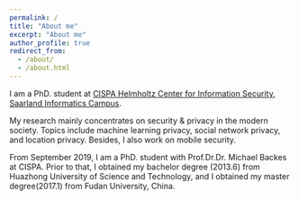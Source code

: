 ```yaml
---
permalink: /
title: "About me"
excerpt: "About me"
author_profile: true
redirect_from: 
  - /about/
  - /about.html
---
```


I am a PhD. student at [CISPA Helmholtz Center for Information Security](https://cispa.saarland/),  [Saarland Informatics Campus](https://saarland-informatics-campus.de/en/).

My research mainly concentrates on security & privacy in the modern society. Topics include machine learning privacy, social network privacy, and location privacy. Besides, I also work on mobile security.

From September 2019, I am a PhD. student with Prof.Dr.Dr. Michael Backes at CISPA. Prior to that, I obtained my bachelor degree (2013.6) from Huazhong University of Science and Technology, and I obtained my master degree(2017.1) from Fudan University, China.
